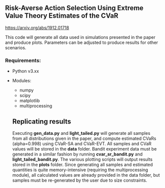 ## Risk-Averse Action Selection Using Extreme Value Theory Estimates of the CVaR

https://arxiv.org/abs/1912.01718

This code will generate all data used in simulations presented in the paper and produce plots. Parameters can be adjusted to produce results for other scenarios.

### Requirements:
* Python v3.xx
* Modules:
  * numpy
  * scipy
  * matplotlib
  * multiprocessing

  ## Replicating results
  Executing **gen_data.py** and **light_tailed.py** will generate all samples from all distributions given in the paper, and compute estimated CVaRs (alpha=0.998) using CVaR-SA and CVaR-EVT. All samples and CVaR values will be stored in the **data** folder. Bandit experiment data must be generated in a similar fashion by running **cvar_sr_bandit.py** and **light_tailed_bandit.py**. The various plotting scripts will output results stored in the **plots** folder. Since generating all samples and estimated quantities is quite memory-intensive (requiring the multiprocessing module), all calculated values are already provided in the data folder, but samples must be re-generated by the user due to size constraints. 
